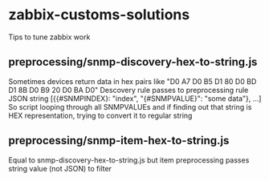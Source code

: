 # zabbix-customs-solutions
Tips to tune zabbix work

## preprocessing/snmp-discovery-hex-to-string.js
Sometimes devices return data in hex pairs like "D0 A7 D0 B5 D1 80 D0 BD D1 8B D0 B9 20 D0 BA D0"
Descovery rule passes to preprocessing rule JSON string [{{#SNMPINDEX}: "index", "{#SNMPVALUE}": "some data"}, ...]
So script looping through all SNMPVALUEs and if finding out that string is HEX representation, trying to convert it to regular string

## preprocessing/snmp-item-hex-to-string.js
Equal to snmp-discovery-hex-to-string.js but item preprocessing passes string value (not JSON) to filter
